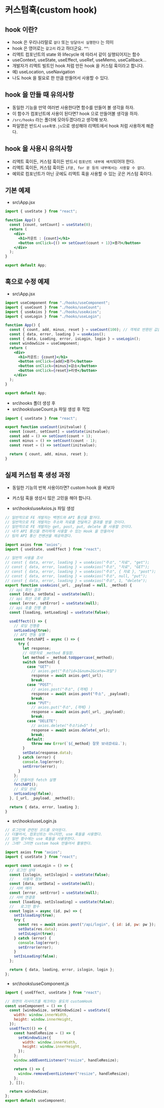 # 커스텀훅(custom hook)

## hook 이란?

- hook 은 우리나라말로 `걸다` 또는 `덩달아서 실행한다` 는 의미
- hook 은 영어로는 `갈고리` 라고 하더군요. ^^:
- 리액트 컴포넌트의 state 와 lifecycle 에 따라서 같이 실행되어지는 함수
- useContext, useState, useEffect, useRef, useMemo, useCallback...
- 개발자가 리액트 빌트인 hook 처럼 만든 hook 을 커스텀 훅이라고 합니다.
- 예) useLocation, useNavigation
- 나도 hook 을 필요로 한 만큼 만들어서 사용할 수 있다.

## hook 을 만들 때 유의사항

- 동일한 기능을 만약 여러번 사용한다면 함수를 만들어 볼 생각을 하자.
- 이 함수가 컴포넌트에 사용이 된다면? hook 으로 만들어볼 생각을 하자.
- `/src/hooks` 라는 폴더에 모아두겠다라고 생각해 보자.
- 파일명은 반드시 `use훅명.js`으로 생성해야 리액트에서 hook 처럼 사용하게 해준다.

## hook 을 사용시 유의사항

- 리액트 훅이든, 커스텀 훅이든 반드시 `컴포넌트 내부에 배치`되어야 한다.
- 리액트 훅이든, 커스텀 훅이든 `if문, for 문 등의 내부에서는 사용할 수 없다`.
- 예외로 컴포넌트가 아닌 곳에도 리액트 훅을 사용할 수 있는 곳은 커스텀 훅이다.

## 기본 예제

- src\App.jsx

```jsx
import { useState } from "react";

function App() {
  const [count, setCount] = useState(0);
  return (
    <div>
      <h1>카운트 : {count}</h1>
      <button onClick={() => setCount(count + 1)}>증가</button>
    </div>
  );
}

export default App;
```

## 훅으로 수정 예제

- src\App.jsx

```jsx
import useComponent from "./hooks/useComponent";
import { useCount } from "./hooks/useCount";
import { useAxios } from "./hooks/useAxios";
import { useLogin } from "./hooks/useLogin";

function App() {
  const { count, add, minus, reset } = useCount(100); // 객체로 반환된 값을 추출
  const { data, error, loading } = useAxios();
  const { data, Loading, error, isLogin, login } = useLogin();
  const windowSize = useComponent;
  return (
    <div>
      <h1>카운트: {count}</h1>
      <button onClick={add}>증가</button>
      <button onClick={minus}>감소</button>
      <button onClick={reset}>리셋</button>
    </div>
  );
}

export default App;
```

- src\hooks 폴더 생성 후
- src\hooks\useCount.js 파일 생성 후 작업

```jsx
import { useState } from "react";

export function useCount(initvalue) {
  const [count, setCount] = useState(initvalue);
  const add = () => setCount(count + 1);
  const minus = () => setCount(count - 1);
  const reset = () => setCount(initvalue);

  return { count, add, minus, reset };
}
```

## 실제 커스텀 훅 생성 과정

- 동일한 기능의 반복 사용이라면? custom hook 을 써보자
- 커스텀 훅을 생성시 많은 고민을 해야 합니다.

- src\hooks\useAxios.js 파일 생성

```js
// 일반적으로 FE 개발자는 백엔드와 API 통신을 할거다.
// 일반적으로 FE 개발자는 주소와 자료를 전달하고 결과를 받을 것이다.
// 일반적으로 FE 개발자는 get, post, put, delete 를 사용할 것이다.
// 내가 API 통신을 편리하게 사용할 수 있는 Hook 을 만들어서
// 팀의 API 통신 컨벤션을 제공하겠다.

import axios from "axios";
import { useState, useEffect } from "react";

// 일반적 사용을 조사
// const { data, error, loading } = useAxios("주소", "자료", "get");
// const { data, error, loading } = useAxios("주소", "자료", "GET");
// const { data, error, loading } = useAxios("주소", { 자료 }, "post");
// const { data, error, loading } = useAxios("주소", null, "put");
// const { data, error, loading } = useAxios("주소", 1, "delete");
export function useAxios(_url, _payload = null, _method) {
  // api 회신 결과
  const [data, setData] = useState(null);
  // api 회산 오류 결과
  const [error, setError] = useState(null);
  // api 호출 진행 중
  const [loading, setLoading] = useState(false);

  useEffect(() => {
    // 로딩 진행중
    setLoading(true);
    // API 연동 실행
    const fetchAPI = async () => {
      try {
        let response;
        // 대문자로 _method 통일함.
        let method = _method.toUppercase(_method);
        switch (method) {
          case "GET":
            // axios.get("주소?id=1&num=2&cate=과일")
            response = await axios.get(_url);
            break;
          case "POST":
            // axios.post("주소", {객체} )
            response = await axios.post("주소", _payload);
            break;
          case "PUT":
            // axios.put("주소", {객체} )
            response = await axios.put(_url, _payload);
            break;
          case "DELETE":
            // axios.delete("주소?id=5" )
            response = await axios.delete(_url);
            break;
          default:
            throw new Error(`${_method} 잘못 보내셨네요.`);
        }
        setData(response.data);
      } catch (error) {
        console.log(error);
        setError(error);
      }
    };
    // 만들어둔 fetch 실행
    fetchAPI();
    // 로딩 완료
    setLoading(false);
  }, [_url, _payload, _method]);

  return { data, error, loading };
}
```

- src\hooks\useLogin.js

```js
// 로그인에 관련된 코드를 모아둔다.
// 더불어서, 컴포넌트는 아니지만, use 훅들을 사용했다.
// 일반 함수에는 use 훅들을 사용못한다.
// 그래? 그러면 custom hook 만들어서 활용한다.

import axios from "axios";
import { useState } from "react";

export const useLogin = () => {
  // 로그인 상태
  const [islogin, setIslogin] = useState(false);
  //    사용자 정보
  const [data, setData] = useState(null);
  // 서버 에러
  const [error, setError] = useState(null);
  // 서버 연결중
  const [loading, setIsloading] = useState(false);
  //   로그인 함수
  const login = async (id, pw) => {
    setIsloading(true);
    try {
      const res = await axios.post("/api/login", { id: id, pw: pw });
      setData(res.data);
      setIsLogin(true);
    } catch (error) {
      console.log(error);
      setError(error);
    }
    setIsLoading(false);
  };

  return { data, loading, error, islogin, login };
};
```

- src\hooks\useComponent.js

```js
import { useEffect, useState } from "react";

// 화면의 리사이즈를 체크하는 용도의 customHook
const useComponent = () => {
  const [windowSize, setWindowSize] = useState({
    width: window.innerWidth,
    height: window.innerHeight,
  });
  useEffect(() => {
    const handleResize = () => {
      setWindowSize({
        width: window.innerWidth,
        height: window.innerHeight,
      });
    };
    window.addEventListener("resize", handleResize);

    return () => {
      window.removeEventListener("resize", handleResize);
    };
  }, []);

  return windowSize;
};
export default useComponent;
```
